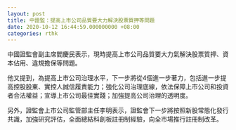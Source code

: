 ```yaml
---
layout: post
title: 中證監：提高上市公司品質要大力解決股票質押等問題
date: 2020-10-12 16:44:59.000000000 +08:00
categories: rthk
---
```


中國證監會副主席閻慶民表示，現時提高上市公司品質要大力氣解決股票質押、資本佔用、違規擔保等問題。

他又提到，為提高上市公司治理水平，下一步將從4個進一步著力，包括進一步提高控股股東、實控人誠信履責能力；強化公司治理底線，依法保障上市公司和投資者合法權益；宣導上市公司最佳實踐；加強提高公司治理的透明度。

另外，證監會上市公司監管部主任李明表示，證監會下一步將按照新股常態化發行共識，加強研究評估，全面總結科創板註冊制經驗，向全市場推行註冊制改革。
